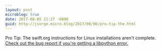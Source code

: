 ```yaml
---
layout: post
microblog: true
date: 2017-08-05 21:27 -0800
guid: http://jsorge.micro.blog/2017/08/06/pro-tip-the.html
---
```

Pro Tip: The swift.org instructions for Linux installations aren't complete. [Check out the bug report if you're getting a libpython error.](https://bugs.swift.org/browse/SR-2743)
